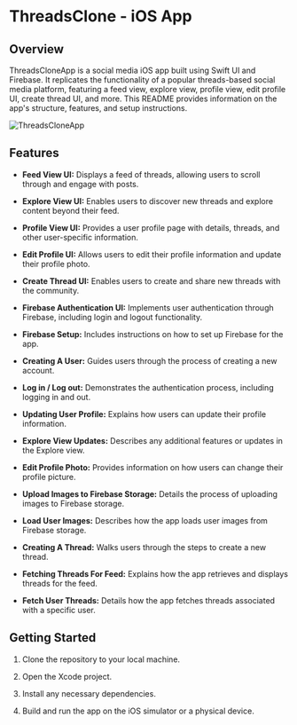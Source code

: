 # ThreadsClone - iOS App

## Overview

ThreadsCloneApp is a social media iOS app built using Swift UI and Firebase. It replicates the functionality of a popular threads-based social media platform, featuring a feed view, explore view, profile view, edit profile UI, create thread UI, and more. This README provides information on the app's structure, features, and setup instructions.


![ThreadsCloneApp](https://www.filepicker.io/api/file/dYQCGgI9QuKutJznK2Dg)



## Features

- **Feed View UI:** Displays a feed of threads, allowing users to scroll through and engage with posts.

- **Explore View UI:** Enables users to discover new threads and explore content beyond their feed.

- **Profile View UI:** Provides a user profile page with details, threads, and other user-specific information.

- **Edit Profile UI:** Allows users to edit their profile information and update their profile photo.

- **Create Thread UI:** Enables users to create and share new threads with the community.

- **Firebase Authentication UI:** Implements user authentication through Firebase, including login and logout functionality.

- **Firebase Setup:** Includes instructions on how to set up Firebase for the app.

- **Creating A User:** Guides users through the process of creating a new account.

- **Log in / Log out:** Demonstrates the authentication process, including logging in and out.

- **Updating User Profile:** Explains how users can update their profile information.

- **Explore View Updates:** Describes any additional features or updates in the Explore view.

- **Edit Profile Photo:** Provides information on how users can change their profile picture.

- **Upload Images to Firebase Storage:** Details the process of uploading images to Firebase storage.

- **Load User Images:** Describes how the app loads user images from Firebase storage.

- **Creating A Thread:** Walks users through the steps to create a new thread.

- **Fetching Threads For Feed:** Explains how the app retrieves and displays threads for the feed.

- **Fetch User Threads:** Details how the app fetches threads associated with a specific user.

## Getting Started

1. Clone the repository to your local machine.

2. Open the Xcode project.

3. Install any necessary dependencies.

4. Build and run the app on the iOS simulator or a physical device.
